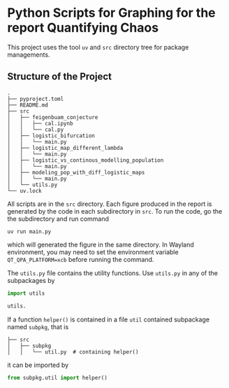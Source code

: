 # Python Scripts for Graphing for the report Quantifying Chaos

This project uses the tool `uv` and `src` directory tree for package managements.

## Structure of the Project

```
.
├── pyproject.toml
├── README.md
├── src
│   ├── feigenbuam_conjecture
│   │   ├── cal.ipynb
│   │   └── cal.py
│   ├── logistic_bifurcation
│   │   └── main.py
│   ├── logistic_map_different_lambda
│   │   └── main.py
│   ├── logistic_vs_continous_modelling_population
│   │   └── main.py
│   ├── modeling_pop_with_diff_logistic_maps
│   │   └── main.py
│   └── utils.py
└── uv.lock
```

All scripts are in the `src` directory. 
Each figure produced in the report is generated by the code in each subdirectory in `src`. 
To run the code, go the the subdirectory and run command

```
uv run main.py
```

which will generated the figure in the same directory.
In Wayland environment, you may need to set the environment variable 
`QT_QPA_PLATFORM=xcb` before running the command.

The `utils.py` file contains the utility functions.
Use `utils.py` in any of the subpackages by

```python 
import utils 

utils. 
```

If a function `helper()` is contained in a file `util` contained subpackage named `subpkg`, that is 

```
├── src
│   ├── subpkg
│   │   └── util.py  # containing helper()
```


it can be imported by

```python
from subpkg.util import helper()
```

